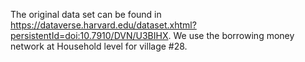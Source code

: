 The original data set can be found in https://dataverse.harvard.edu/dataset.xhtml?persistentId=doi:10.7910/DVN/U3BIHX. We use the borrowing money network at Household level for village #28.
